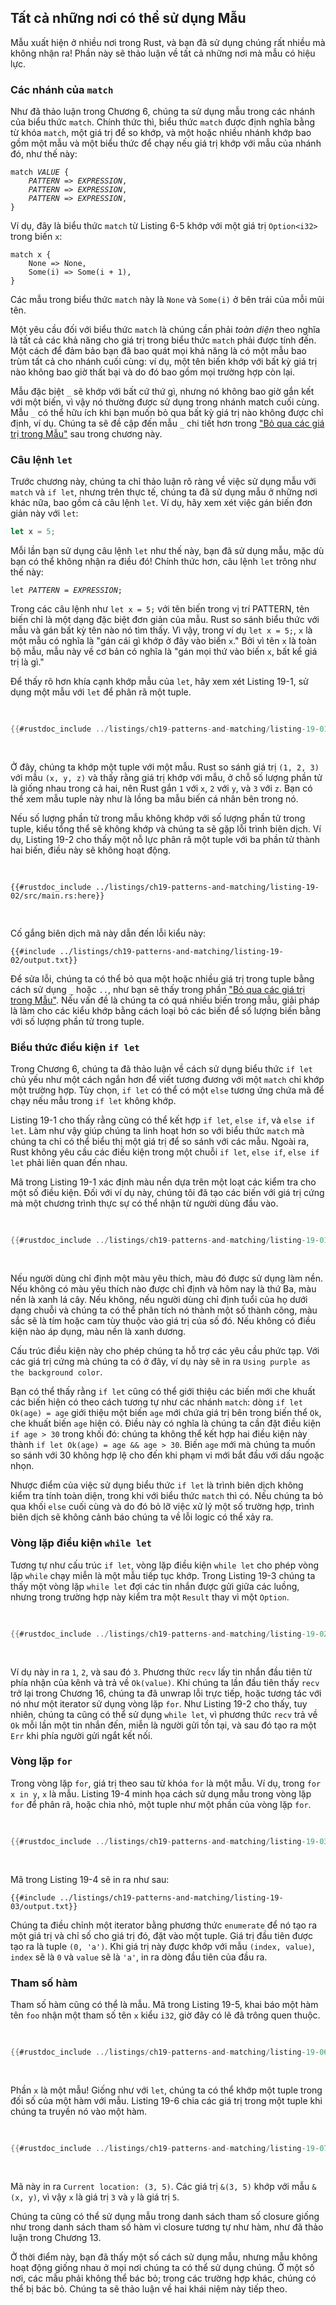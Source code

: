 ## Tất cả những nơi có thể sử dụng Mẫu

Mẫu xuất hiện ở nhiều nơi trong Rust, và bạn đã sử dụng chúng rất nhiều mà không
nhận ra! Phần này sẽ thảo luận về tất cả những nơi mà mẫu có hiệu lực.

### Các nhánh của `match`

Như đã thảo luận trong Chương 6, chúng ta sử dụng mẫu trong các nhánh của biểu
thức `match`. Chính thức thì, biểu thức `match` được định nghĩa bằng từ khóa
`match`, một giá trị để so khớp, và một hoặc nhiều nhánh khớp bao gồm một mẫu và
một biểu thức để chạy nếu giá trị khớp với mẫu của nhánh đó, như thế này:

<!--
  Manually formatted rather than using Markdown intentionally: Markdown does not
  support italicizing code in the body of a block like this!
-->

<pre><code>match <em>VALUE</em> {
    <em>PATTERN</em> => <em>EXPRESSION</em>,
    <em>PATTERN</em> => <em>EXPRESSION</em>,
    <em>PATTERN</em> => <em>EXPRESSION</em>,
}</code></pre>

Ví dụ, đây là biểu thức `match` từ Listing 6-5 khớp với một giá trị
`Option<i32>` trong biến `x`:

```rust,ignore
match x {
    None => None,
    Some(i) => Some(i + 1),
}
```

Các mẫu trong biểu thức `match` này là `None` và `Some(i)` ở bên trái của mỗi
mũi tên.

Một yêu cầu đối với biểu thức `match` là chúng cần phải _toàn diện_ theo nghĩa
là tất cả các khả năng cho giá trị trong biểu thức `match` phải được tính đến.
Một cách để đảm bảo bạn đã bao quát mọi khả năng là có một mẫu bao trùm tất cả
cho nhánh cuối cùng: ví dụ, một tên biến khớp với bất kỳ giá trị nào không bao
giờ thất bại và do đó bao gồm mọi trường hợp còn lại.

Mẫu đặc biệt `_` sẽ khớp với bất cứ thứ gì, nhưng nó không bao giờ gắn kết với
một biến, vì vậy nó thường được sử dụng trong nhánh match cuối cùng. Mẫu `_` có
thể hữu ích khi bạn muốn bỏ qua bất kỳ giá trị nào không được chỉ định, ví dụ.
Chúng ta sẽ đề cập đến mẫu `_` chi tiết hơn trong ["Bỏ qua các giá trị trong
Mẫu"][ignoring-values-in-a-pattern]<!-- ignore --> sau trong chương này.

### Câu lệnh `let`

Trước chương này, chúng ta chỉ thảo luận rõ ràng về việc sử dụng mẫu với `match`
và `if let`, nhưng trên thực tế, chúng ta đã sử dụng mẫu ở những nơi khác nữa,
bao gồm cả câu lệnh `let`. Ví dụ, hãy xem xét việc gán biến đơn giản này với
`let`:

```rust
let x = 5;
```

Mỗi lần bạn sử dụng câu lệnh `let` như thế này, bạn đã sử dụng mẫu, mặc dù bạn
có thể không nhận ra điều đó! Chính thức hơn, câu lệnh `let` trông như thế này:

<!--
  Manually formatted rather than using Markdown intentionally: Markdown does not
  support italicizing code in the body of a block like this!
-->

<pre>
<code>let <em>PATTERN</em> = <em>EXPRESSION</em>;</code>
</pre>

Trong các câu lệnh như `let x = 5;` với tên biến trong vị trí PATTERN, tên biến
chỉ là một dạng đặc biệt đơn giản của mẫu. Rust so sánh biểu thức với mẫu và gán
bất kỳ tên nào nó tìm thấy. Vì vậy, trong ví dụ `let x = 5;`, `x` là một mẫu có
nghĩa là "gán cái gì khớp ở đây vào biến `x`." Bởi vì tên `x` là toàn bộ mẫu,
mẫu này về cơ bản có nghĩa là "gán mọi thứ vào biến `x`, bất kể giá trị là gì."

Để thấy rõ hơn khía cạnh khớp mẫu của `let`, hãy xem xét Listing 19-1, sử dụng
một mẫu với `let` để phân rã một tuple.

<Listing number="19-1" caption="Sử dụng mẫu để phân rã một tuple và tạo ba biến cùng một lúc">

```rust
{{#rustdoc_include ../listings/ch19-patterns-and-matching/listing-19-01/src/main.rs:here}}
```

</Listing>

Ở đây, chúng ta khớp một tuple với một mẫu. Rust so sánh giá trị `(1, 2, 3)` với
mẫu `(x, y, z)` và thấy rằng giá trị khớp với mẫu, ở chỗ số lượng phần tử là
giống nhau trong cả hai, nên Rust gắn `1` với `x`, `2` với `y`, và `3` với `z`.
Bạn có thể xem mẫu tuple này như là lồng ba mẫu biến cá nhân bên trong nó.

Nếu số lượng phần tử trong mẫu không khớp với số lượng phần tử trong tuple, kiểu
tổng thể sẽ không khớp và chúng ta sẽ gặp lỗi trình biên dịch. Ví dụ, Listing
19-2 cho thấy một nỗ lực phân rã một tuple với ba phần tử thành hai biến, điều
này sẽ không hoạt động.

<Listing number="19-2" caption="Xây dựng sai một mẫu có các biến không khớp với số lượng phần tử trong tuple">

```rust,ignore,does_not_compile
{{#rustdoc_include ../listings/ch19-patterns-and-matching/listing-19-02/src/main.rs:here}}
```

</Listing>

Cố gắng biên dịch mã này dẫn đến lỗi kiểu này:

```console
{{#include ../listings/ch19-patterns-and-matching/listing-19-02/output.txt}}
```

Để sửa lỗi, chúng ta có thể bỏ qua một hoặc nhiều giá trị trong tuple bằng cách
sử dụng `_` hoặc `..`, như bạn sẽ thấy trong phần ["Bỏ qua các giá trị trong
Mẫu"][ignoring-values-in-a-pattern]<!-- ignore -->. Nếu vấn đề là chúng ta có
quá nhiều biến trong mẫu, giải pháp là làm cho các kiểu khớp bằng cách loại bỏ
các biến để số lượng biến bằng với số lượng phần tử trong tuple.

### Biểu thức điều kiện `if let`

Trong Chương 6, chúng ta đã thảo luận về cách sử dụng biểu thức `if let` chủ yếu
như một cách ngắn hơn để viết tương đương với một `match` chỉ khớp một trường
hợp. Tùy chọn, `if let` có thể có một `else` tương ứng chứa mã để chạy nếu mẫu
trong `if let` không khớp.

Listing 19-1 cho thấy rằng cũng có thể kết hợp `if let`, `else if`, và
`else if let`. Làm như vậy giúp chúng ta linh hoạt hơn so với biểu thức `match`
mà chúng ta chỉ có thể biểu thị một giá trị để so sánh với các mẫu. Ngoài ra,
Rust không yêu cầu các điều kiện trong một chuỗi `if let`, `else if`,
`else if let` phải liên quan đến nhau.

Mã trong Listing 19-1 xác định màu nền dựa trên một loạt các kiểm tra cho một số
điều kiện. Đối với ví dụ này, chúng tôi đã tạo các biến với giá trị cứng mà một
chương trình thực sự có thể nhận từ người dùng đầu vào.

<Listing number="19-1" file-name="src/main.rs" caption="Kết hợp `if let`, `else if`, `else if let`, và `else`">

```rust
{{#rustdoc_include ../listings/ch19-patterns-and-matching/listing-19-01/src/main.rs}}
```

</Listing>

Nếu người dùng chỉ định một màu yêu thích, màu đó được sử dụng làm nền. Nếu
không có màu yêu thích nào được chỉ định và hôm nay là thứ Ba, màu nền là xanh
lá cây. Nếu không, nếu người dùng chỉ định tuổi của họ dưới dạng chuỗi và chúng
ta có thể phân tích nó thành một số thành công, màu sắc sẽ là tím hoặc cam tùy
thuộc vào giá trị của số đó. Nếu không có điều kiện nào áp dụng, màu nền là xanh
dương.

Cấu trúc điều kiện này cho phép chúng ta hỗ trợ các yêu cầu phức tạp. Với các
giá trị cứng mà chúng ta có ở đây, ví dụ này sẽ in ra
`Using purple as the background color`.

Bạn có thể thấy rằng `if let` cũng có thể giới thiệu các biến mới che khuất các
biến hiện có theo cách tương tự như các nhánh `match`: dòng
`if let Ok(age) = age` giới thiệu một biến `age` mới chứa giá trị bên trong biến
thể `Ok`, che khuất biến `age` hiện có. Điều này có nghĩa là chúng ta cần đặt
điều kiện `if age > 30` trong khối đó: chúng ta không thể kết hợp hai điều kiện
này thành `if let Ok(age) = age && age > 30`. Biến `age` mới mà chúng ta muốn so
sánh với 30 không hợp lệ cho đến khi phạm vi mới bắt đầu với dấu ngoặc nhọn.

Nhược điểm của việc sử dụng biểu thức `if let` là trình biên dịch không kiểm tra
tính toàn diện, trong khi với biểu thức `match` thì có. Nếu chúng ta bỏ qua khối
`else` cuối cùng và do đó bỏ lỡ việc xử lý một số trường hợp, trình biên dịch sẽ
không cảnh báo chúng ta về lỗi logic có thể xảy ra.

### Vòng lặp điều kiện `while let`

Tương tự như cấu trúc `if let`, vòng lặp điều kiện `while let` cho phép vòng lặp
`while` chạy miễn là một mẫu tiếp tục khớp. Trong Listing 19-3 chúng ta thấy một
vòng lặp `while let` đợi các tin nhắn được gửi giữa các luồng, nhưng trong
trường hợp này kiểm tra một `Result` thay vì một `Option`.

<Listing number="19-3" caption="Sử dụng vòng lặp `while let` để in giá trị miễn là `rx.recv()` trả về `Ok`">

```rust
{{#rustdoc_include ../listings/ch19-patterns-and-matching/listing-19-02/src/main.rs:here}}
```

</Listing>

Ví dụ này in ra `1`, `2`, và sau đó `3`. Phương thức `recv` lấy tin nhắn đầu
tiên từ phía nhận của kênh và trả về `Ok(value)`. Khi chúng ta lần đầu tiên thấy
`recv` trở lại trong Chương 16, chúng ta đã unwrap lỗi trực tiếp, hoặc tương tác
với nó như một iterator sử dụng vòng lặp `for`. Như Listing 19-2 cho thấy, tuy
nhiên, chúng ta cũng có thể sử dụng `while let`, vì phương thức `recv` trả về
`Ok` mỗi lần một tin nhắn đến, miễn là người gửi tồn tại, và sau đó tạo ra một
`Err` khi phía người gửi ngắt kết nối.

### Vòng lặp `for`

Trong vòng lặp `for`, giá trị theo sau từ khóa `for` là một mẫu. Ví dụ, trong
`for x in y`, `x` là mẫu. Listing 19-4 minh họa cách sử dụng mẫu trong vòng lặp
`for` để phân rã, hoặc chia nhỏ, một tuple như một phần của vòng lặp `for`.

<Listing number="19-4" caption="Sử dụng mẫu trong vòng lặp `for` để phân rã một tuple">

```rust
{{#rustdoc_include ../listings/ch19-patterns-and-matching/listing-19-03/src/main.rs:here}}
```

</Listing>

Mã trong Listing 19-4 sẽ in ra như sau:

```console
{{#include ../listings/ch19-patterns-and-matching/listing-19-03/output.txt}}
```

Chúng ta điều chỉnh một iterator bằng phương thức `enumerate` để nó tạo ra một
giá trị và chỉ số cho giá trị đó, đặt vào một tuple. Giá trị đầu tiên được tạo
ra là tuple `(0, 'a')`. Khi giá trị này được khớp với mẫu `(index, value)`,
`index` sẽ là `0` và `value` sẽ là `'a'`, in ra dòng đầu tiên của đầu ra.

### Tham số hàm

Tham số hàm cũng có thể là mẫu. Mã trong Listing 19-5, khai báo một hàm tên
`foo` nhận một tham số tên `x` kiểu `i32`, giờ đây có lẽ đã trông quen thuộc.

<Listing number="19-5" caption="Một chữ ký hàm sử dụng mẫu trong các tham số">

```rust
{{#rustdoc_include ../listings/ch19-patterns-and-matching/listing-19-06/src/main.rs:here}}
```

</Listing>

Phần `x` là một mẫu! Giống như với `let`, chúng ta có thể khớp một tuple trong
đối số của một hàm với mẫu. Listing 19-6 chia các giá trị trong một tuple khi
chúng ta truyền nó vào một hàm.

<Listing number="19-6" file-name="src/main.rs" caption="Một hàm với các tham số phân rã một tuple">

```rust
{{#rustdoc_include ../listings/ch19-patterns-and-matching/listing-19-07/src/main.rs}}
```

</Listing>

Mã này in ra `Current location: (3, 5)`. Các giá trị `&(3, 5)` khớp với mẫu
`&(x, y)`, vì vậy `x` là giá trị `3` và `y` là giá trị `5`.

Chúng ta cũng có thể sử dụng mẫu trong danh sách tham số closure giống như trong
danh sách tham số hàm vì closure tương tự như hàm, như đã thảo luận trong
Chương 13.

Ở thời điểm này, bạn đã thấy một số cách sử dụng mẫu, nhưng mẫu không hoạt động
giống nhau ở mọi nơi chúng ta có thể sử dụng chúng. Ở một số nơi, các mẫu phải
không thể bác bỏ; trong các trường hợp khác, chúng có thể bị bác bỏ. Chúng ta sẽ
thảo luận về hai khái niệm này tiếp theo.

[ignoring-values-in-a-pattern]:
  ch19-03-pattern-syntax.html#ignoring-values-in-a-pattern
